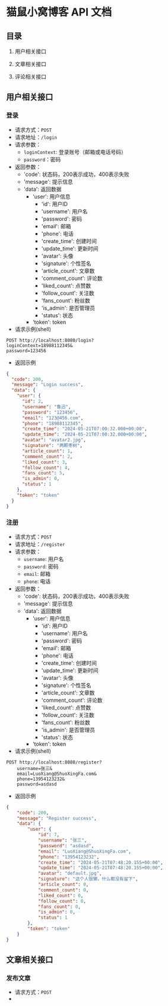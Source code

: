 # 猫鼠小窝博客 API 文档

## 目录

1. 用户相关接口

2. 文章相关接口

3. 评论相关接口

## 用户相关接口

### 登录
- 请求方式：`POST`
- 请求地址：`/login`
- 请求参数：
  - `loginContext`: 登录账号（邮箱或电话号码）
  - `password`：密码
- 返回参数：
  - 'code': 状态码，200表示成功，400表示失败
  - 'message': 提示信息
  - 'data': 返回数据
    - 'user': 用户信息
      - 'id': 用户ID
      - 'username': 用户名
      - 'password': 密码
      - 'email': 邮箱
      - 'phone': 电话
      - 'create_time': 创建时间
      - 'update_time': 更新时间
      - 'avatar': 头像
      - 'signature': 个性签名
      - 'article_count': 文章数
      - 'comment_count': 评论数
      - 'liked_count': 点赞数
      - 'follow_count': 关注数
      - 'fans_count': 粉丝数
      - 'is_admin': 是否管理员
      - 'status': 状态
    - 'token': token
- 请求示例(shell)
```shell
POST http://localhost:8080/login?
loginContext=18988112345&
password=123456
```
- 返回示例
```json
{
  "code": 200,
  "message": "Login success",
  "data": {
    "user": {
      "id": 2,
      "username": "鲁迅",
      "password": "123456",
      "email": "123@456.com",
      "phone": "18988112345",
      "create_time": "2024-05-21T07:00:32.000+00:00",
      "update_time": "2024-05-21T07:00:32.000+00:00",
      "avatar": "avatar2.jpg",
      "signature": "两颗枣树",
      "article_count": 1,
      "comment_count": 2,
      "liked_count": 3,
      "follow_count": 4,
      "fans_count": 5,
      "is_admin": 0,
      "status": 1
    },
    "token": "token"
  }
}
```

### 注册
- 请求方式：`POST`
- 请求地址：`/register`
- 请求参数：
  - `username`: 用户名
  - `password`: 密码
  - `email`: 邮箱
  - `phone`: 电话
- 返回参数：
  - 'code': 状态码，200表示成功，400表示失败
  - 'message': 提示信息
  - 'data': 返回数据
    - 'user': 用户信息
      - 'id': 用户ID
      - 'username': 用户名
      - 'password': 密码
      - 'email': 邮箱
      - 'phone': 电话
      - 'create_time': 创建时间
      - 'update_time': 更新时间
      - 'avatar': 头像
      - 'signature': 个性签名
      - 'article_count': 文章数
      - 'comment_count': 评论数
      - 'liked_count': 点赞数
      - 'follow_count': 关注数
      - 'fans_count': 粉丝数
      - 'is_admin': 是否管理员
      - 'status': 状态
    - 'token': token
- 请求示例(shell)
```shell
POST http://localhost:8080/register?
    username=张三&
    email=LuoXiang@ShuoXingFa.com&
    phone=13954123232&
    password=asdasd
```
- 返回示例
```json
{
	"code": 200,
	"message": "Register success",
	"data": {
		"user": {
			"id": 7,
			"username": "张三",
			"password": "asdasd",
			"email": "LuoXiang@ShuoXingFa.com",
			"phone": "13954123232",
			"create_time": "2024-05-21T07:48:20.155+00:00",
			"update_time": "2024-05-21T07:48:20.155+00:00",
			"avatar": "default.jpg",
			"signature": "这个人很懒，什么都没有留下",
			"article_count": 0,
			"comment_count": 0,
			"liked_count": 0,
			"follow_count": 0,
			"fans_count": 0,
			"is_admin": 0,
			"status": 1
		},
		"token": "token"
	}
}
```

## 文章相关接口
### 发布文章
- 请求方式：`POST`
- 